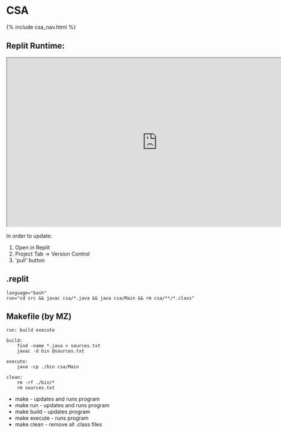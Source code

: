 # CSA

{% include csa_nav.html %}

## Replit Runtime:

<iframe src="https://replit.com/@ArchHuang/CS-AP-A?lite=true" width="800px" height="450px"></iframe>

In order to update:
1. Open in Replit
2. Project Tab → Version Control
3. 'pull' button

## .replit
```
language="bash"
run="cd src && javac csa/*.java && java csa/Main && rm csa/**/*.class"
```

## Makefile (by MZ)
```
run: build execute

build:
	find -name *.java > sources.txt
	javac -d bin @sources.txt

execute:
	java -cp ./bin csa/Main

clean:
	rm -rf ./bin/*
	rm sources.txt
```
* make - updates and runs program
* make run - updates and runs program
* make build - updates program
* make execute - runs program
* make clean - remove all .class files
